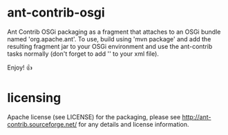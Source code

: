ant-contrib-osgi
================

Ant Contrib OSGi packaging as a fragment that attaches to an OSGi bundle named 'org.apache.ant'. To use, build using 'mvn package' and add the resulting fragment jar to your OSGi environment and use the ant-contrib tasks normally (don't forget to add '<taskdef resource="net/sf/antcontrib/antcontrib.properties"/>' to your xml file).

Enjoy! :+1: 

licensing
=========

Apache license (see LICENSE) for the packaging, please see http://ant-contrib.sourceforge.net/ for any details and license information.
